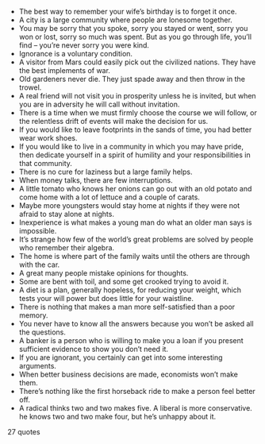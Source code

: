  - The best way to remember your wife’s birthday is to forget it once.
 - A city is a large community where people are lonesome together.
 - You may be sorry that you spoke, sorry you stayed or went, sorry you won or lost, sorry so much was spent. But as you go through life, you’ll find – you’re never sorry you were kind.
 - Ignorance is a voluntary condition.
 - A visitor from Mars could easily pick out the civilized nations. They have the best implements of war.
 - Old gardeners never die. They just spade away and then throw in the trowel.
 - A real friend will not visit you in prosperity unless he is invited, but when you are in adversity he will call without invitation.
 - There is a time when we must firmly choose the course we will follow, or the relentless drift of events will make the decision for us.
 - If you would like to leave footprints in the sands of time, you had better wear work shoes.
 - If you would like to live in a community in which you may have pride, then dedicate yourself in a spirit of humility and your responsibilities in that community.
 - There is no cure for laziness but a large family helps.
 - When money talks, there are few interruptions.
 - A little tomato who knows her onions can go out with an old potato and come home with a lot of lettuce and a couple of carats.
 - Maybe more youngsters would stay home at nights if they were not afraid to stay alone at nights.
 - Inexperience is what makes a young man do what an older man says is impossible.
 - It’s strange how few of the world’s great problems are solved by people who remember their algebra.
 - The home is where part of the family waits until the others are through with the car.
 - A great many people mistake opinions for thoughts.
 - Some are bent with toil, and some get crooked trying to avoid it.
 - A diet is a plan, generally hopeless, for reducing your weight, which tests your will power but does little for your waistline.
 - There is nothing that makes a man more self-satisfied than a poor memory.
 - You never have to know all the answers because you won’t be asked all the questions.
 - A banker is a person who is willing to make you a loan if you present sufficient evidence to show you don’t need it.
 - If you are ignorant, you certainly can get into some interesting arguments.
 - When better business decisions are made, economists won’t make them.
 - There’s nothing like the first horseback ride to make a person feel better off.
 - A radical thinks two and two makes five. A liberal is more conservative. he knows two and two make four, but he’s unhappy about it.

27 quotes